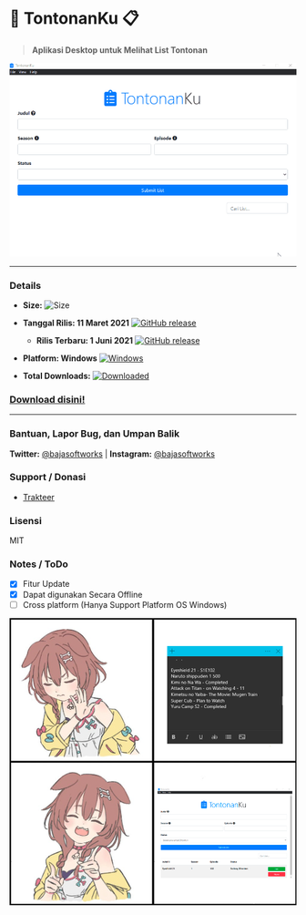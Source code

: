 # 📝 TontonanKu 📋 

> **Aplikasi Desktop untuk Melihat List Tontonan**

![TontonanKu - Preview](./assets/img/TontonanKu%20-%20Preview%201.0.1.gif "TontonanKu")

---

### Details 
*   **Size:** ![Size](https://img.shields.io/badge/size-70.6%20MB-0078d7)

*   **Tanggal Rilis: 11 Maret 2021**  [![GitHub release](https://img.shields.io/github/release-date/Baja-Softworks/TontonanKu?color=0078d7)](#) 

    - **Rilis Terbaru: 1 Juni 2021** [![GitHub release](https://img.shields.io/github/release/Baja-Softworks/TontonanKu?color=0078d7)](#) 

*   **Platform: Windows** [![Windows](https://img.shields.io/badge/platform-Windows-0078d7.svg)](#) 

*   **Total Downloads:** [![Downloaded](https://img.shields.io/github/downloads/Baja-Softworks/TontonanKu/latest/total?color=0078d7)](#)

<!-- *   **Developer: Iqbal Anggoro | Publisher [Baja Softworks](https://baja-softworks.github.io)** -->

### [Download disini!](https://github.com/Baja-Softworks/TontonanKu/releases/download/v1.0.0/TontonanKu-Setup-1.0.0.exe)

---

### Bantuan, Lapor Bug, dan Umpan Balik
**Twitter:** [@bajasoftworks](https://twitter.com/bajasoftworks) | **Instagram:** [@bajasoftworks](https://instagram.com/bajasoftworks)


### Support / Donasi
- [Trakteer](https://trakteer.id/bajasoftworks)


### Lisensi
MIT
<!-- [MIT](https://github.com/Baja-Softworks/TontonanKu/blob/main/LICENSE.md) -->


### Notes / ToDo
- [x]  Fitur Update
- [x]  Dapat digunakan Secara Offline
- [ ]  Cross platform (Hanya Support Platform OS Windows)

![!Korone](./assets/img/9vxsii1i3s851.png)